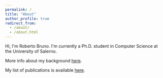 ```yaml
---
permalink: /
title: "About"
author_profile: true
redirect_from: 
  - /about/
  - /about.html
---
```

Hi, I'm Roberto Bruno. I'm currently a Ph.D. student in Computer Science at the University of Salerno.

More info about my background [here](https://rob11001.github.io/cv/).

My list of publications is available [here](https://rob11001.github.io/publications/).

